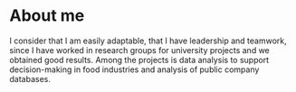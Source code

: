 # About me
I consider that I am easily adaptable, that I have leadership and teamwork, since I have worked in research groups for university projects and we obtained good results. Among the projects is data analysis to support decision-making in food industries and analysis of public company databases.
